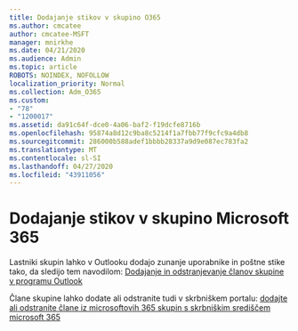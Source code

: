 ```yaml
---
title: Dodajanje stikov v skupino O365
ms.author: cmcatee
author: cmcatee-MSFT
manager: mnirkhe
ms.date: 04/21/2020
ms.audience: Admin
ms.topic: article
ROBOTS: NOINDEX, NOFOLLOW
localization_priority: Normal
ms.collection: Adm_O365
ms.custom:
- "78"
- "1200017"
ms.assetid: da91c64f-dce0-4a06-baf2-f19dcfe8716b
ms.openlocfilehash: 95874a8d12c9ba8c5214f1a7fbb77f9cfc9a4db8
ms.sourcegitcommit: 286000b588adef1bbbb28337a9d9e087ec783fa2
ms.translationtype: MT
ms.contentlocale: sl-SI
ms.lasthandoff: 04/27/2020
ms.locfileid: "43911056"
---
```

# <a name="add-contacts-to-an-microsoft-365-group"></a>Dodajanje stikov v skupino Microsoft 365

Lastniki skupin lahko v Outlooku dodajo zunanje uporabnike in poštne stike tako, da sledijo tem navodilom: [Dodajanje in odstranjevanje članov skupine v programu Outlook](https://support.office.com/article/3b650f4a-5c9b-4f94-a1bb-0cca4b1091de?wt.mc_id=add_contacts_group.aspx)
  
Člane skupine lahko dodate ali odstranite tudi v skrbniškem portalu: [dodajte ali odstranite člane iz microsoftovih 365 skupin s skrbniškim središčem microsoft 365](https://docs.microsoft.com/office365/admin/create-groups/add-or-remove-members-from-groups)